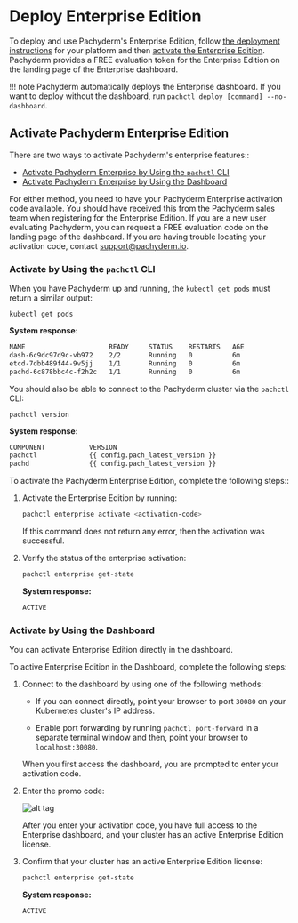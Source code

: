 # Deploy Enterprise Edition

To deploy and use Pachyderm's Enterprise Edition, follow
[the deployment instructions](../deploy-manage/deploy/google_cloud_platform.md) for your platform
and then [activate the Enterprise Edition](#activate-pachyderm-enterprise-edition).
Pachyderm provides a FREE evaluation token for the Enterprise Edition on the landing
page of the Enterprise dashboard.

!!! note
    Pachyderm automatically deploys the Enterprise dashboard. If you want
    to deploy without the dashboard, run
    `pachctl deploy [command] --no-dashboard`.

## Activate Pachyderm Enterprise Edition

There are two ways to activate Pachyderm's enterprise features::

- [Activate Pachyderm Enterprise by Using the `pachctl` CLI](#activate-by-using-the-pachctl-cli)
- [Activate Pachyderm Enterprise by Using the Dashboard](#activate-by-using-the-dashboard)

For either method, you need to have your Pachyderm Enterprise activation code
available. You should have received this from the Pachyderm sales team when
registering for the Enterprise Edition. If you are a new user evaluating Pachyderm,
you can request a FREE evaluation code on the landing page of the dashboard.
If you are having trouble locating your activation code, contact [support@pachyderm.io](mailto:support@pachyderm.io).

### Activate by Using the `pachctl` CLI

When you have Pachyderm up and running, the `kubectl get pods` must return a similar
output:

```
kubectl get pods
```

**System response:**

```bash
NAME                     READY     STATUS    RESTARTS   AGE
dash-6c9dc97d9c-vb972    2/2       Running   0          6m
etcd-7dbb489f44-9v5jj    1/1       Running   0          6m
pachd-6c878bbc4c-f2h2c   1/1       Running   0          6m
```

You should also be able to connect to the Pachyderm cluster via the `pachctl` CLI:

```
pachctl version
```

**System response:**

```bash
COMPONENT           VERSION
pachctl             {{ config.pach_latest_version }}
pachd               {{ config.pach_latest_version }}
```

To activate the Pachyderm Enterprise Edition, complete the following steps::

1. Activate the Enterprise Edition by running:

   ```bash
   pachctl enterprise activate <activation-code>
   ```

   If this command does not return any error, then the activation was
   successful.

1. Verify the status of the enterprise activation:

   ```bash
   pachctl enterprise get-state
   ```

   **System response:**

   ```bash
   ACTIVE
   ```

### Activate by Using the Dashboard

You can activate Enterprise Edition directly in the dashboard.

To active Enterprise Edition in the Dashboard, complete the following steps:

1. Connect to the dashboard by using one of the following methods:

   * If you can connect directly, point your browser to port
   `30080` on your Kubernetes cluster's IP address.

   * Enable port forwarding by running `pachctl port-forward` in a separate terminal
   window and then, point your browser to `localhost:30080`.

   When you first access the dashboard, you are prompted to enter your activation code.

1. Enter the promo code:

   ![alt tag](../assets/images/token.png)

   After you enter your activation code, you have full access to the Enterprise
   dashboard, and your cluster has an active Enterprise Edition license.

1. Confirm that your cluster has an active Enterprise Edition license:

   ```bash
   pachctl enterprise get-state
   ```

   **System response:**

   ```bash
   ACTIVE
   ```
